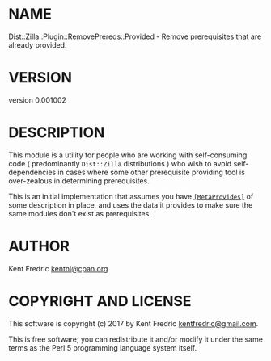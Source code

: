 # NAME

Dist::Zilla::Plugin::RemovePrereqs::Provided - Remove prerequisites that are already provided.

# VERSION

version 0.001002

# DESCRIPTION

This module is a utility for people who are working with self-consuming code ( predominantly `Dist::Zilla` distributions )
who wish to avoid self-dependencies in cases where some other prerequisite providing tool is over-zealous in determining
prerequisites.

This is an initial implementation that assumes you have [`[MetaProvides]`](https://metacpan.org/pod/Dist::Zilla::Plugin::MetaProvides) of some
description in place, and uses the data it provides to make sure the same modules don't exist as prerequisites.

# AUTHOR

Kent Fredric <kentnl@cpan.org>

# COPYRIGHT AND LICENSE

This software is copyright (c) 2017 by Kent Fredric <kentfredric@gmail.com>.

This is free software; you can redistribute it and/or modify it under
the same terms as the Perl 5 programming language system itself.
